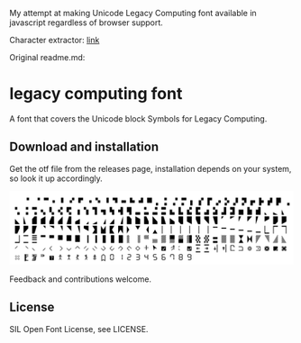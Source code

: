 My attempt at making Unicode Legacy Computing font available in javascript regardless of browser support.

Character extractor: [link](https://jumpjack.github.io/legacy_computing-font-javascript/)

Original readme.md:

# legacy computing font
A font that covers the Unicode block Symbols for Legacy Computing.

## Download and installation
Get the otf file from the releases page, installation depends on your system, so look it up accordingly.

![charmap](https://github.com/dokutan/legacy_computing-font/raw/master/charmap.png)

Feedback and contributions welcome.

## License
SIL Open Font License, see LICENSE.
